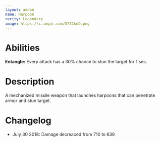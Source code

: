 ```yaml
---
layout: addon
name: Harpoon
rarity: Legendary
image: https://i.imgur.com/G7Z1koQ.png
---
```


# Abilities

**Entangle:** Every attack has a 30% chance to stun the target for 1 sec.

# Description

A mechanized missile weapon that launches harpoons that can penetrate armor and stun target.

# Changelog

- July 30 2018: Damage decreaced from 710 to 639

